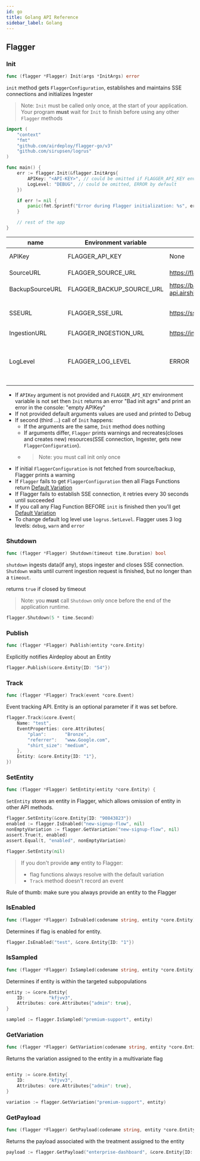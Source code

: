 ```yaml
---
id: go
title: Golang API Reference
sidebar_label: Golang
---
```


## Flagger

### Init

```go
func (flagger *Flagger) Init(args *InitArgs) error
```

`init` method gets `FlaggerConfiguration`, establishes and maintains SSE connections and initializes Ingester

> Note: `Init` must be called only once, at the start of your application.
> Your program **must** wait for `Init` to finish before using any other `Flagger` methods

```go
import (
	"context"
	"fmt"
	"github.com/airdeploy/flagger-go/v3"
	"github.com/sirupsen/logrus"
)

func main() {
	err := flagger.Init(&flagger.InitArgs{
		APIKey: "<API-KEY>", // could be omitted if FLAGGER_API_KEY env variable is set
		LogLevel: "DEBUG", // could be omitted, ERROR by default
	})

	if err != nil {
		panic(fmt.Sprintf("Error during Flagger initialization: %s", err))
	}

    // rest of the app
}
```

| name            | Environment variable      | Default                                     | Description                                                                                             |
| --------------- | ------------------------- | ------------------------------------------- | ------------------------------------------------------------------------------------------------------- |
| APIKey          | FLAGGER_API_KEY           | None                                        | API key to an environment                                                                               |
| SourceURL       | FLAGGER_SOURCE_URL        | https://flags.airdeploy.io/v3/config/       | URL to get `FlaggerConfiguration`                                                                       |
| BackupSourceURL | FLAGGER_BACKUP_SOURCE_URL | https://backup-api.airshiphq.com/v3/config/ | backup URL to get `FlaggerConfiguration`                                                                |
| SSEURL          | FLAGGER_SSE_URL           | https://sse.airdeploy.io/v3/sse/            | URL for real-time updates of `FlaggerConfiguration` via sse                                             |
| IngestionURL    | FLAGGER_INGESTION_URL     | https://ingestion.airdeploy.io/v3/ingest/   | URL for ingestion                                                                                       |
| LogLevel        | FLAGGER_LOG_LEVEL         | ERROR                                       | set up log level: ERROR, WARN, DEBUG. Debug is the most verbose level and includes all Network requests |

- If `APIKey` argument is not provided and `FLAGGER_API_KEY` environment variable is not set then `Init` returns an error "Bad init agrs" and print an error in the console: "empty APIKey"
- If not provided default arguments values are used and printed to Debug
- If second (third …) call of `Init` happens:
  - If the arguments are the same, `Init` method does nothing
  - If arguments differ, `Flagger` prints warnings and recreates(closes and creates new) resources(SSE connection,
    Ingester, gets new `FlaggerConfiguration`).
  - > Note: you must call init only once
- If initial `FlaggerConfiguration` is not fetched from source/backup, Flagger prints a warning
- If `Flagger` fails to get `FlaggerConfiguration` then all Flags Functions return [Default Variation](../flagger-sdk/default-variation.md)
- If Flagger fails to establish SSE connection, it retries every 30 seconds until succeeded
- If you call any Flag Function BEFORE `init` is finished then you'll get [Default Variation](../flagger-sdk/default-variation.md)
- To change default log level use `logrus.SetLevel`. Flagger uses 3 log levels: `debug`, `warn` and `error`

### Shutdown

```go
func (flagger *Flagger) Shutdown(timeout time.Duration) bool
```

`shutdown` ingests data(if any), stops ingester and closes SSE connection.
`Shutdown` waits until current ingestion request is finished, but no longer than a `timeout`.

returns `true` if closed by timeout

> Note: you **must** call `Shutdown` only once before the end of the application runtime.

```go
flagger.Shutdown(5 * time.Second)
```

### Publish

```go
func (flagger *Flagger) Publish(entity *core.Entity)
```

Explicitly notifies Airdeploy about an Entity

```go
flagger.Publish(&core.Entity{ID: "54"})
```

### Track

```go
func (flagger *Flagger) Track(event *core.Event)
```

Event tracking API.
Entity is an optional parameter if it was set before.

```go
flagger.Track(&core.Event{
    Name: "test",
    EventProperties: core.Attributes{
        "plan":       "Bronze",
        "referrer":   "www.Google.com",
        "shirt_size": "medium",
    },
    Entity: &core.Entity{ID: "1"},
})
```

### SetEntity

```go
func (flagger *Flagger) SetEntity(entity *core.Entity) {
```

`SetEntity` stores an entity in Flagger, which allows omission of entity in other API methods.

```go
flagger.SetEntity(&core.Entity{ID: "90843823"})
enabled := flagger.IsEnabled("new-signup-flow", nil)
nonEmptyVariation := flagger.GetVariation("new-signup-flow", nil)
assert.True(t, enabled)
assert.Equal(t, "enabled", nonEmptyVariation)

flagger.SetEntity(nil)
```

> If you don't provide **any** entity to Flagger:
>
> - flag functions always resolve with the default variation
> - `Track` method doesn't record an event

Rule of thumb: make sure you always provide an entity to the Flagger

### IsEnabled

```go
func (flagger *Flagger) IsEnabled(codename string, entity *core.Entity) bool
```

Determines if flag is enabled for entity.

```go
flagger.IsEnabled("test", &core.Entity{ID: "1"})
```

### IsSampled

```go
func (flagger *Flagger) IsSampled(codename string, entity *core.Entity) bool
```

Determines if entity is within the targeted subpopulations

```go
entity := &core.Entity{
    ID:         "kfjvv3",
    Attributes: core.Attributes{"admin": true},
}

sampled := flagger.IsSampled("premium-support", entity)
```

### GetVariation

```go
func (flagger *Flagger) GetVariation(codename string, entity *core.Entity) string
```

Returns the variation assigned to the entity in a multivariate flag

```go

entity := &core.Entity{
    ID:         "kfjvv3",
    Attributes: core.Attributes{"admin": true},
}

variation := flagger.GetVariation("premium-support", entity)
```

### GetPayload

```go
func (flagger *Flagger) GetPayload(codename string, entity *core.Entity) core.Payload
```

Returns the payload associated with the treatment assigned to the entity

```go
payload := flagger.GetPayload("enterprise-dashboard", &core.Entity{ID: "31404847", Type: "Company"})
```
